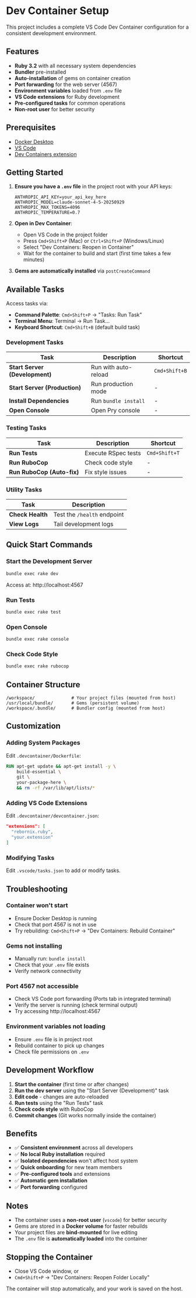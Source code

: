 # Dev Container Setup

This project includes a complete VS Code Dev Container configuration for a consistent development environment.

## Features

- **Ruby 3.2** with all necessary system dependencies
- **Bundler** pre-installed
- **Auto-installation** of gems on container creation
- **Port forwarding** for the web server (4567)
- **Environment variables** loaded from `.env` file
- **VS Code extensions** for Ruby development
- **Pre-configured tasks** for common operations
- **Non-root user** for better security

## Prerequisites

- [Docker Desktop](https://www.docker.com/products/docker-desktop)
- [VS Code](https://code.visualstudio.com/)
- [Dev Containers extension](https://marketplace.visualstudio.com/items?itemName=ms-vscode-remote.remote-containers)

## Getting Started

1. **Ensure you have a `.env` file** in the project root with your API keys:
   ```env
   ANTHROPIC_API_KEY=your_api_key_here
   ANTHROPIC_MODEL=claude-sonnet-4-5-20250929
   ANTHROPIC_MAX_TOKENS=4096
   ANTHROPIC_TEMPERATURE=0.7
   ```

2. **Open in Dev Container**:
   - Open VS Code in the project folder
   - Press `Cmd+Shift+P` (Mac) or `Ctrl+Shift+P` (Windows/Linux)
   - Select "Dev Containers: Reopen in Container"
   - Wait for the container to build and start (first time takes a few minutes)

3. **Gems are automatically installed** via `postCreateCommand`

## Available Tasks

Access tasks via:
- **Command Palette**: `Cmd+Shift+P` → "Tasks: Run Task"
- **Terminal Menu**: Terminal → Run Task...
- **Keyboard Shortcut**: `Cmd+Shift+B` (default build task)

### Development Tasks

| Task | Description | Shortcut |
|------|-------------|----------|
| **Start Server (Development)** | Run with auto-reload | `Cmd+Shift+B` |
| **Start Server (Production)** | Run production mode | - |
| **Install Dependencies** | Run `bundle install` | - |
| **Open Console** | Open Pry console | - |

### Testing Tasks

| Task | Description | Shortcut |
|------|-------------|----------|
| **Run Tests** | Execute RSpec tests | `Cmd+Shift+T` |
| **Run RuboCop** | Check code style | - |
| **Run RuboCop (Auto-fix)** | Fix style issues | - |

### Utility Tasks

| Task | Description |
|------|-------------|
| **Check Health** | Test the `/health` endpoint |
| **View Logs** | Tail development logs |

## Quick Start Commands

### Start the Development Server
```bash
bundle exec rake dev
```
Access at: http://localhost:4567

### Run Tests
```bash
bundle exec rake test
```

### Open Console
```bash
bundle exec rake console
```

### Check Code Style
```bash
bundle exec rake rubocop
```

## Container Structure

```
/workspace/              # Your project files (mounted from host)
/usr/local/bundle/       # Gems (persistent volume)
/workspace/.bundle/      # Bundler config (mounted from host)
```

## Customization

### Adding System Packages

Edit `.devcontainer/Dockerfile`:
```dockerfile
RUN apt-get update && apt-get install -y \
    build-essential \
    git \
    your-package-here \
    && rm -rf /var/lib/apt/lists/*
```

### Adding VS Code Extensions

Edit `.devcontainer/devcontainer.json`:
```json
"extensions": [
  "rebornix.ruby",
  "your.extension"
]
```

### Modifying Tasks

Edit `.vscode/tasks.json` to add or modify tasks.

## Troubleshooting

### Container won't start
- Ensure Docker Desktop is running
- Check that port 4567 is not in use
- Try rebuilding: `Cmd+Shift+P` → "Dev Containers: Rebuild Container"

### Gems not installing
- Manually run: `bundle install`
- Check that your `.env` file exists
- Verify network connectivity

### Port 4567 not accessible
- Check VS Code port forwarding (Ports tab in integrated terminal)
- Verify the server is running (check terminal output)
- Try accessing http://localhost:4567

### Environment variables not loading
- Ensure `.env` file is in project root
- Rebuild container to pick up changes
- Check file permissions on `.env`

## Development Workflow

1. **Start the container** (first time or after changes)
2. **Run the dev server** using the "Start Server (Development)" task
3. **Edit code** - changes are auto-reloaded
4. **Run tests** using the "Run Tests" task
5. **Check code style** with RuboCop
6. **Commit changes** (Git works normally inside the container)

## Benefits

- ✅ **Consistent environment** across all developers
- ✅ **No local Ruby installation** required
- ✅ **Isolated dependencies** won't affect host system
- ✅ **Quick onboarding** for new team members
- ✅ **Pre-configured tools** and extensions
- ✅ **Automatic gem installation**
- ✅ **Port forwarding** configured

## Notes

- The container uses a **non-root user** (`vscode`) for better security
- Gems are stored in a **Docker volume** for faster rebuilds
- Your project files are **bind-mounted** for live editing
- The `.env` file is **automatically loaded** into the container

## Stopping the Container

- Close VS Code window, or
- `Cmd+Shift+P` → "Dev Containers: Reopen Folder Locally"

The container will stop automatically, and your work is saved on the host.
